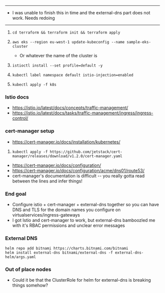 

---
- I was unable to finish this in time and the external-dns part does not work. Needs redoing
---


1. `cd terraform && terraform init && terraform apply`

2. `aws eks --region eu-west-1 update-kubeconfig --name sample-eks-cluster`
	- Or whatever the name of the cluster is

3. `istioctl install --set profile=default -y`

4. `kubectl label namespace default istio-injection=enabled`

5. `kubectl apply -f k8s`

### Istio docs
- https://istio.io/latest/docs/concepts/traffic-management/
- https://istio.io/latest/docs/tasks/traffic-management/ingress/ingress-control/

### cert-manager setup
- https://cert-manager.io/docs/installation/kubernetes/
1. `kubectl apply -f https://github.com/jetstack/cert-manager/releases/download/v1.2.0/cert-manager.yaml`

- https://cert-manager.io/docs/configuration/
- https://cert-manager.io/docs/configuration/acme/dns01/route53/
- cert-manager's documentation is difficult -- you really gotta read between the lines and infer things!

### End goal
- Configure istio + cert-manager + external-dns together so you can have DNS and TLS for the domain names you configure on virtualservices/ingress-gateways
- I got Istio and cert-manager to work, but external-dns bamboozled me with it's RBAC permissions and unclear error messages

### External DNS
```shell
helm repo add bitnami https://charts.bitnami.com/bitnami
helm install external-dns bitnami/external-dns -f external-dns-helm/args.yaml
```

### Out of place nodes
- Could it be that the ClusterRole for helm for external-dns is breaking things somehow?
